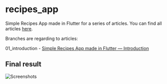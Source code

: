 # recipes_app

Simple Recipes App made in Flutter for a series of articles. You can find all articles [here](https://medium.com/@michael.krol).

Branches are regarding to articles:

01_introduction - [Simple Recipes App made in Flutter — Introduction](https://medium.com/@michael.krol)

## Final result

![Screenshots](https://cdn-images-1.medium.com/max/800/1*QD-R8NARXpMC7lyXjrfnpg.png)

